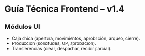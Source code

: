 # Guía Técnica Frontend – v1.4

## Módulos UI
- Caja chica (apertura, movimientos, aprobación, arqueo, cierre).
- Producción (solicitudes, OP, aprobación).
- Transferencias (crear, despachar, recibir parcial).
